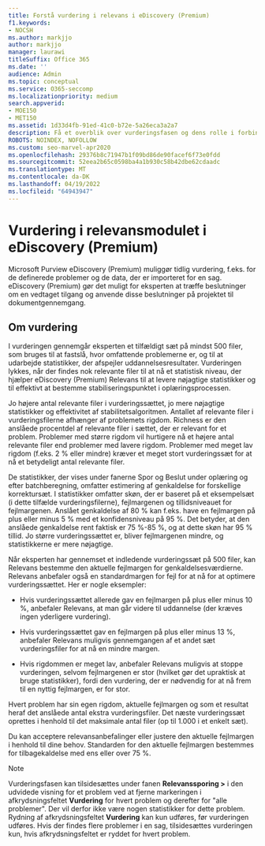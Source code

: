 ```yaml
---
title: Forstå vurdering i relevans i eDiscovery (Premium)
f1.keywords:
- NOCSH
ms.author: markjjo
author: markjjo
manager: laurawi
titleSuffix: Office 365
ms.date: ''
audience: Admin
ms.topic: conceptual
ms.service: O365-seccomp
ms.localizationpriority: medium
search.appverid:
- MOE150
- MET150
ms.assetid: 1d33d4fb-91ed-41c0-b72e-5a26eca3a2a7
description: Få et overblik over vurderingsfasen og dens rolle i forbindelse med bestemmelse af de mange problemer under relevanstræning i Microsoft Purview eDiscovery (Premium).
ROBOTS: NOINDEX, NOFOLLOW
ms.custom: seo-marvel-apr2020
ms.openlocfilehash: 29376b8c71947b1f09bd86de90facef6f73e0fdd
ms.sourcegitcommit: 52eea2b65c0598ba4a1b930c58b42dbe62cdaadc
ms.translationtype: MT
ms.contentlocale: da-DK
ms.lasthandoff: 04/19/2022
ms.locfileid: "64943947"
---
```

# <a name="assessment-in-the-relevance-module-in-ediscovery-premium"></a>Vurdering i relevansmodulet i eDiscovery (Premium)
  
Microsoft Purview eDiscovery (Premium) muliggør tidlig vurdering, f.eks. for de definerede problemer og de data, der er importeret for en sag. eDiscovery (Premium) gør det muligt for eksperten at træffe beslutninger om en vedtaget tilgang og anvende disse beslutninger på projektet til dokumentgennemgang.
  
## <a name="understanding-assessment"></a>Om vurdering

I vurderingen gennemgår eksperten et tilfældigt sæt på mindst 500 filer, som bruges til at fastslå, hvor omfattende problemerne er, og til at udarbejde statistikker, der afspejler uddannelsesresultater. Vurderingen lykkes, når der findes nok relevante filer til at nå et statistisk niveau, der hjælper eDiscovery (Premium) Relevans til at levere nøjagtige statistikker og til effektivt at bestemme stabiliseringspunktet i oplæringsprocessen. 
  
Jo højere antal relevante filer i vurderingssættet, jo mere nøjagtige statistikker og effektivitet af stabilitetsalgoritmen. Antallet af relevante filer i vurderingsfilerne afhænger af problemets rigdom. Richness er den anslåede procentdel af relevante filer i sættet, der er relevant for et problem. Problemer med større rigdom vil hurtigere nå et højere antal relevante filer end problemer med lavere rigdom. Problemer med meget lav rigdom (f.eks. 2 % eller mindre) kræver et meget stort vurderingssæt for at nå et betydeligt antal relevante filer.
  
De statistikker, der vises under fanerne Spor og Beslut under oplæring og efter batchberegning, omfatter estimering af genkaldelse for forskellige korrektursæt. I statistikker omfatter skøn, der er baseret på et eksempelsæt (i dette tilfælde vurderingsfilerne), fejlmargenen og tillidsniveauet for fejlmargenen. Anslået genkaldelse af 80 % kan f.eks. have en fejlmargen på plus eller minus 5 % med et konfidensniveau på 95 %. Det betyder, at den anslåede genkaldelse rent faktisk er 75 %-85 %, og at dette skøn har 95 % tillid. Jo større vurderingssættet er, bliver fejlmargenen mindre, og statistikkerne er mere nøjagtige. 
  
Når eksperten har gennemset et indledende vurderingssæt på 500 filer, kan Relevans bestemme den aktuelle fejlmargen for genkaldelsesværdierne. Relevans anbefaler også en standardmargen for fejl for at nå for at optimere vurderingssættet. Her er nogle eksempler:
  
- Hvis vurderingssættet allerede gav en fejlmargen på plus eller minus 10 %, anbefaler Relevans, at man går videre til uddannelse (der kræves ingen yderligere vurdering). 

- Hvis vurderingssættet gav en fejlmargen på plus eller minus 13 %, anbefaler Relevans muligvis gennemgangen af et andet sæt vurderingsfiler for at nå en mindre margen. 

- Hvis rigdommen er meget lav, anbefaler Relevans muligvis at stoppe vurderingen, selvom fejlmargenen er stor (hvilket gør det upraktisk at bruge statistikker), fordi den vurdering, der er nødvendig for at nå frem til en nyttig fejlmargen, er for stor.

Hvert problem har sin egen rigdom, aktuelle fejlmargen og som et resultat heraf det anslåede antal ekstra vurderingsfiler. Det næste vurderingssæt oprettes i henhold til det maksimale antal filer (op til 1.000 i et enkelt sæt).
  
Du kan acceptere relevansanbefalinger eller justere den aktuelle fejlmargen i henhold til dine behov. Standarden for den aktuelle fejlmargen bestemmes for tilbagekaldelse med ens eller over 75 %.
  
> [!NOTE]
> Vurderingsfasen kan tilsidesættes under fanen **Relevanssporing \>** i den udvidede visning for et problem ved at fjerne markeringen i afkrydsningsfeltet **Vurdering** for hvert problem og derefter for "alle problemer". Der vil derfor ikke være nogen statistikker for dette problem. Rydning af afkrydsningsfeltet **Vurdering** kan kun udføres, før vurderingen udføres. Hvis der findes flere problemer i en sag, tilsidesættes vurderingen kun, hvis afkrydsningsfeltet er ryddet for hvert problem.
